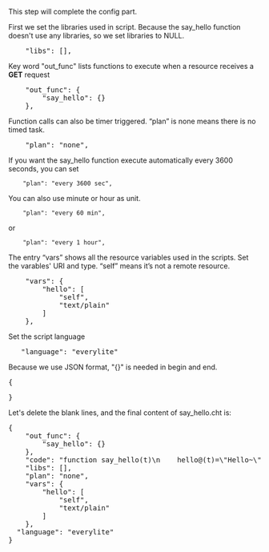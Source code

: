 <!--
 * @Descripttion: 
 * @Author: lzy
 * @Date: 2020-05-21 10:06:27
 * @LastEditors: lzy
 * @LastEditTime: 2020-05-22 18:32:15
--> 

This step will complete the config part.

First we set the libraries used in script. Because the say_hello function
doesn't use any libraries, so we set libraries to NULL.

<pre class="file" data-filename="say_hello.cht" data-target="append">
    "libs": [],
</pre>

Key word "out_func" lists functions to execute when a resource
receives a **GET** request

<pre class="file" data-filename="say_hello.cht" data-target="prepend">
    "out_func": {
        "say_hello": {}
    },
</pre>

Function calls can also be timer triggered. “plan” is none means there is no timed task.

<pre class="file" data-filename="say_hello.cht" data-target="append">
    "plan": "none",
</pre>

If you want the say_hello function execute automatically every 3600 seconds, you can set

```
    "plan": "every 3600 sec",
```

You can also use minute or hour as unit.

```
    "plan": "every 60 min",
```

or
 
```
    "plan": "every 1 hour",
```

The entry “vars” shows all the resource variables used in the scripts.
Set the varables' URI and type. “self” means it’s not a remote resource.

<pre class="file" data-filename="say_hello.cht" data-target="append">
    "vars": {
        "hello": [
            "self",
            "text/plain"
        ]
    },
</pre>

Set the script language

<pre class="file" data-filename="say_hello.cht" data-target="append">
   "language": "everylite"
</pre>

Because we use JSON format, "{}" is needed in begin and end.

<pre class="file" data-filename="say_hello.cht" data-target="prepend">{
</pre>

<pre class="file" data-filename="say_hello.cht" data-target="append">}
</pre>

Let's delete the blank lines, and the final content of say_hello.cht is:

<pre class="file" data-filename="say_hello.cht" data-target="replace">
{
    "out_func": {
        "say_hello": {}
    },
    "code": "function say_hello(t)\n    hello@(t)=\"Hello~\"    end",
    "libs": [],
    "plan": "none",
    "vars": {
        "hello": [
            "self",
            "text/plain"
        ]
    },
  "language": "everylite"
}
</pre>
